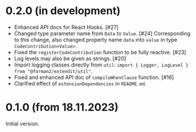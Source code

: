 # 0.2.0 (in development)

* Enhanced API docs for React Hooks. [#27]
* Changed type parameter name from `Data` to `Value`. [#24]
  Corresponding to this change, also changed property name `data`
  into `value` in type `CodeContribution<Value>`. 
* Fixed the `registerCodeContribution` function to be fully reactive. [#23]
* Log levels may also be given as strings. [#20]
* Import logging classes directly from `util`: 
  `import { Logger, LogLevel } from "@forman2/extendit/util"`.
* Fixed and enhanced API doc of `compileWhenClause` function. [#16]
* Clarified effect of `extensionDependencies` in `README.md`.

# 0.1.0 (from 18.11.2023)

Initial version.
